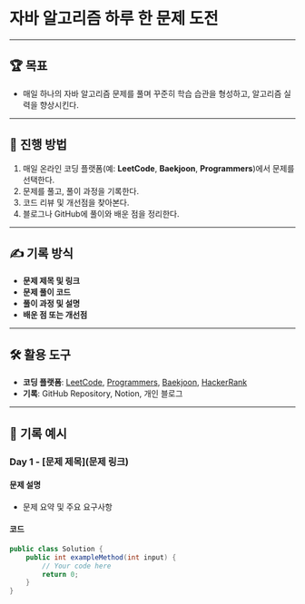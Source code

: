 # 자바 알고리즘 하루 한 문제 도전

---

## 🏆 목표
- 매일 하나의 자바 알고리즘 문제를 풀며 꾸준히 학습 습관을 형성하고, 알고리즘 실력을 향상시킨다.

---

## 📅 진행 방법
1. 매일 온라인 코딩 플랫폼(예: **LeetCode**, **Baekjoon**, **Programmers**)에서 문제를 선택한다.
2. 문제를 풀고, 풀이 과정을 기록한다.
3. 코드 리뷰 및 개선점을 찾아본다.
4. 블로그나 GitHub에 풀이와 배운 점을 정리한다.

---

## ✍️ 기록 방식
- **문제 제목 및 링크**  
- **문제 풀이 코드**  
- **풀이 과정 및 설명**  
- **배운 점 또는 개선점**  

---

## 🛠 활용 도구
- **코딩 플랫폼**: [LeetCode](https://leetcode.com), [Programmers](https://programmers.co.kr), [Baekjoon](https://www.acmicpc.net), [HackerRank](https://www.hackerrank.com)
- **기록**: GitHub Repository, Notion, 개인 블로그

---

## 📖 기록 예시

### Day 1 - [문제 제목](문제 링크)

#### 문제 설명
- 문제 요약 및 주요 요구사항

#### 코드
```java
public class Solution {
    public int exampleMethod(int input) {
        // Your code here
        return 0;
    }
}
